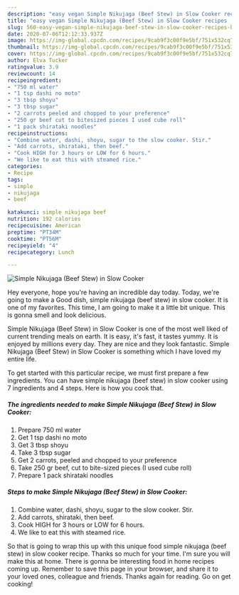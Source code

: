 ```yaml
---
description: "easy vegan Simple Nikujaga (Beef Stew) in Slow Cooker recipes | how long to bake Simple Nikujaga (Beef Stew) in Slow Cooker"
title: "easy vegan Simple Nikujaga (Beef Stew) in Slow Cooker recipes | how long to bake Simple Nikujaga (Beef Stew) in Slow Cooker"
slug: 560-easy-vegan-simple-nikujaga-beef-stew-in-slow-cooker-recipes-how-long-to-bake-simple-nikujaga-beef-stew-in-slow-cooker
date: 2020-07-06T12:12:33.937Z
image: https://img-global.cpcdn.com/recipes/9cab9f3c00f9e5bf/751x532cq70/simple-nikujaga-beef-stew-in-slow-cooker-recipe-main-photo.jpg
thumbnail: https://img-global.cpcdn.com/recipes/9cab9f3c00f9e5bf/751x532cq70/simple-nikujaga-beef-stew-in-slow-cooker-recipe-main-photo.jpg
cover: https://img-global.cpcdn.com/recipes/9cab9f3c00f9e5bf/751x532cq70/simple-nikujaga-beef-stew-in-slow-cooker-recipe-main-photo.jpg
author: Elva Tucker
ratingvalue: 3.9
reviewcount: 14
recipeingredient:
- "750 ml water"
- "1 tsp dashi no moto"
- "3 tbsp shoyu"
- "3 tbsp sugar"
- "2 carrots peeled and chopped to your preference"
- "250 gr beef cut to bitesized pieces I used cube roll"
- "1 pack shirataki noodles"
recipeinstructions:
- "Combine water, dashi, shoyu, sugar to the slow cooker. Stir."
- "Add carrots, shirataki, then beef."
- "Cook HIGH for 3 hours or LOW for 6 hours."
- "We like to eat this with steamed rice."
categories:
- Recipe
tags:
- simple
- nikujaga
- beef

katakunci: simple nikujaga beef 
nutrition: 192 calories
recipecuisine: American
preptime: "PT34M"
cooktime: "PT56M"
recipeyield: "4"
recipecategory: Lunch

---
```



![Simple Nikujaga (Beef Stew) in Slow Cooker](https://img-global.cpcdn.com/recipes/9cab9f3c00f9e5bf/751x532cq70/simple-nikujaga-beef-stew-in-slow-cooker-recipe-main-photo.jpg)

Hey everyone, hope you're having an incredible day today. Today, we're going to make a Good dish, simple nikujaga (beef stew) in slow cooker. It is one of my favorites. This time, I am going to make it a little bit unique. This is gonna smell and look delicious.



Simple Nikujaga (Beef Stew) in Slow Cooker is one of the most well liked of current trending meals on earth. It is easy, it's fast, it tastes yummy. It is enjoyed by millions every day. They are nice and they look fantastic. Simple Nikujaga (Beef Stew) in Slow Cooker is something which I have loved my entire life.


To get started with this particular recipe, we must first prepare a few ingredients. You can have simple nikujaga (beef stew) in slow cooker using 7 ingredients and 4 steps. Here is how you cook that.

<!--inarticleads1-->

##### The ingredients needed to make Simple Nikujaga (Beef Stew) in Slow Cooker:

1. Prepare 750 ml water
1. Get 1 tsp dashi no moto
1. Get 3 tbsp shoyu
1. Take 3 tbsp sugar
1. Get 2 carrots, peeled and chopped to your preference
1. Take 250 gr beef, cut to bite-sized pieces (I used cube roll)
1. Prepare 1 pack shirataki noodles




<!--inarticleads2-->

##### Steps to make Simple Nikujaga (Beef Stew) in Slow Cooker:

1. Combine water, dashi, shoyu, sugar to the slow cooker. Stir.
1. Add carrots, shirataki, then beef.
1. Cook HIGH for 3 hours or LOW for 6 hours.
1. We like to eat this with steamed rice.




So that is going to wrap this up with this unique food simple nikujaga (beef stew) in slow cooker recipe. Thanks so much for your time. I'm sure you will make this at home. There is gonna be interesting food in home recipes coming up. Remember to save this page in your browser, and share it to your loved ones, colleague and friends. Thanks again for reading. Go on get cooking!
